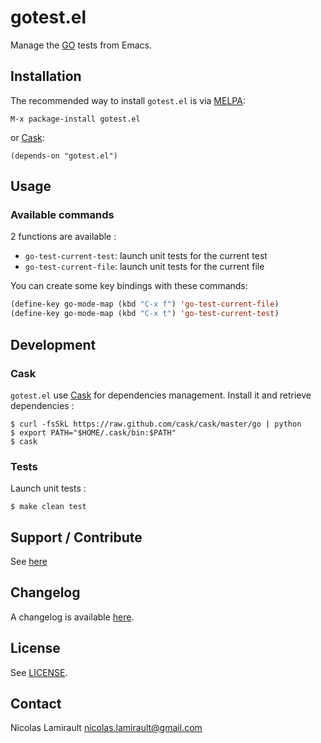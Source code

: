 # gotest.el

Manage the [GO](http://golang.org) tests from Emacs.

## Installation

The recommended way to install ``gotest.el`` is via [MELPA](http://melpa.milkbox.net/):

    M-x package-install gotest.el

or [Cask](https://github.com/cask/cask):

	(depends-on "gotest.el")


## Usage

### Available commands

2 functions are available :
* `go-test-current-test`: launch unit tests for the current test
* `go-test-current-file`: launch unit tests for the current file

You can create some key bindings with these commands:

```lisp
(define-key go-mode-map (kbd "C-x f") 'go-test-current-file)
(define-key go-mode-map (kbd "C-x t") 'go-test-current-test)
```

## Development

### Cask

``gotest.el`` use [Cask](https://github.com/cask/cask) for dependencies
management. Install it and retrieve dependencies :

    $ curl -fsSkL https://raw.github.com/cask/cask/master/go | python
    $ export PATH="$HOME/.cask/bin:$PATH"
    $ cask


### Tests

Launch unit tests :

    $ make clean test


## Support / Contribute

See [here](CONTRIBUTING.md)



## Changelog

A changelog is available [here](ChangeLog.md).


## License

See [LICENSE](LICENSE).


## Contact

Nicolas Lamirault <nicolas.lamirault@gmail.com>
